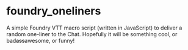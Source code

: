# foundry_oneliners

A simple Foundry VTT macro script (written in JavaScript) to deliver a random one-liner to the Chat. Hopefully it will be something cool, or bad~~ass~~awesome, or funny!
